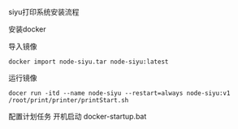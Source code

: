 siyu打印系统安装流程

安装docker

导入镜像
```
docker import node-siyu.tar node-siyu:latest
```

运行镜像
```
docer run -itd --name node-siyu --restart=always node-siyu:v1 /root/print/printer/printStart.sh
```

配置计划任务 
开机启动 docker-startup.bat